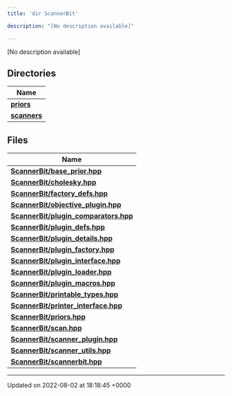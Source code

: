 ```yaml
---
title: 'dir ScannerBit'

description: "[No description available]"

---
```







[No description available]

## Directories

| Name           |
| -------------- |
| **[priors](/documentation/code/darkbit_development/files/dir_fcd5a9dbbf1819829d7ec1014844ab30/#dir-priors)**  |
| **[scanners](/documentation/code/darkbit_development/files/dir_d8899288cb095d9f40a7187612d7e0b7/#dir-scanners)**  |

## Files

| Name           |
| -------------- |
| **[ScannerBit/base_prior.hpp](/documentation/code/darkbit_development/files/base__prior_8hpp/#file-base-prior.hpp)**  |
| **[ScannerBit/cholesky.hpp](/documentation/code/darkbit_development/files/cholesky_8hpp/#file-cholesky.hpp)**  |
| **[ScannerBit/factory_defs.hpp](/documentation/code/darkbit_development/files/factory__defs_8hpp/#file-factory-defs.hpp)**  |
| **[ScannerBit/objective_plugin.hpp](/documentation/code/darkbit_development/files/objective__plugin_8hpp/#file-objective-plugin.hpp)**  |
| **[ScannerBit/plugin_comparators.hpp](/documentation/code/darkbit_development/files/plugin__comparators_8hpp/#file-plugin-comparators.hpp)**  |
| **[ScannerBit/plugin_defs.hpp](/documentation/code/darkbit_development/files/plugin__defs_8hpp/#file-plugin-defs.hpp)**  |
| **[ScannerBit/plugin_details.hpp](/documentation/code/darkbit_development/files/plugin__details_8hpp/#file-plugin-details.hpp)**  |
| **[ScannerBit/plugin_factory.hpp](/documentation/code/darkbit_development/files/plugin__factory_8hpp/#file-plugin-factory.hpp)**  |
| **[ScannerBit/plugin_interface.hpp](/documentation/code/darkbit_development/files/plugin__interface_8hpp/#file-plugin-interface.hpp)**  |
| **[ScannerBit/plugin_loader.hpp](/documentation/code/darkbit_development/files/plugin__loader_8hpp/#file-plugin-loader.hpp)**  |
| **[ScannerBit/plugin_macros.hpp](/documentation/code/darkbit_development/files/plugin__macros_8hpp/#file-plugin-macros.hpp)**  |
| **[ScannerBit/printable_types.hpp](/documentation/code/darkbit_development/files/printable__types_8hpp/#file-printable-types.hpp)**  |
| **[ScannerBit/printer_interface.hpp](/documentation/code/darkbit_development/files/printer__interface_8hpp/#file-printer-interface.hpp)**  |
| **[ScannerBit/priors.hpp](/documentation/code/darkbit_development/files/priors_8hpp/#file-priors.hpp)**  |
| **[ScannerBit/scan.hpp](/documentation/code/darkbit_development/files/scan_8hpp/#file-scan.hpp)**  |
| **[ScannerBit/scanner_plugin.hpp](/documentation/code/darkbit_development/files/scanner__plugin_8hpp/#file-scanner-plugin.hpp)**  |
| **[ScannerBit/scanner_utils.hpp](/documentation/code/darkbit_development/files/scanner__utils_8hpp/#file-scanner-utils.hpp)**  |
| **[ScannerBit/scannerbit.hpp](/documentation/code/darkbit_development/files/scannerbit_8hpp/#file-scannerbit.hpp)**  |






-------------------------------

Updated on 2022-08-02 at 18:18:45 +0000

